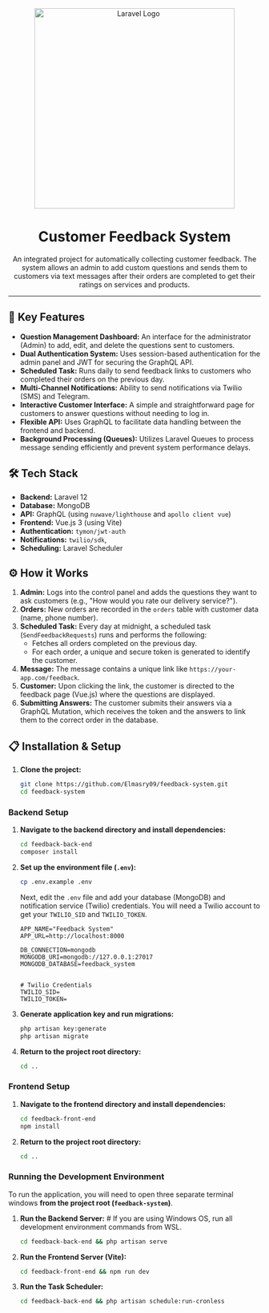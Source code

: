<div align="center">
  <a href="https://laravel.com" target="_blank">
    <img src="https://raw.githubusercontent.com/laravel/art/master/logo-lockup/5%20SVG/2%20CMYK/1%20Full%20Color/laravel-logolockup-cmyk-red.svg" width="400" alt="Laravel Logo">
  </a>
</div>

<h1 align="center">Customer Feedback System</h1>

<p align="center">
An integrated project for automatically collecting customer feedback. The system allows an admin to add custom questions and sends them to customers via text messages after their orders are completed to get their ratings on services and products.
</p>

---

## 🚀 Key Features

- **Question Management Dashboard:** An interface for the administrator (Admin) to add, edit, and delete the questions sent to customers.
- **Dual Authentication System:** Uses session-based authentication for the admin panel and JWT for securing the GraphQL API.
- **Scheduled Task:** Runs daily to send feedback links to customers who completed their orders on the previous day.
- **Multi-Channel Notifications:** Ability to send notifications via Twilio (SMS) and Telegram.
- **Interactive Customer Interface:** A simple and straightforward page for customers to answer questions without needing to log in.
- **Flexible API:** Uses GraphQL to facilitate data handling between the frontend and backend.
- **Background Processing (Queues):** Utilizes Laravel Queues to process message sending efficiently and prevent system performance delays.

## 🛠️ Tech Stack

- **Backend:** Laravel 12
- **Database:** MongoDB
- **API:** GraphQL (using `nuwave/lighthouse` and `apollo client vue`)
- **Frontend:** Vue.js 3 (using Vite)
- **Authentication:** `tymon/jwt-auth`
- **Notifications:** `twilio/sdk`,
- **Scheduling:** Laravel Scheduler

## ⚙️ How it Works

1.  **Admin:** Logs into the control panel and adds the questions they want to ask customers (e.g., "How would you rate our delivery service?").
2.  **Orders:** New orders are recorded in the `orders` table with customer data (name, phone number).
3.  **Scheduled Task:** Every day at midnight, a scheduled task (`SendFeedbackRequests`) runs and performs the following:
    - Fetches all orders completed on the previous day.
    - For each order, a unique and secure token is generated to identify the customer.
4.  **Message:** The message contains a unique link like `https://your-app.com/feedback`.
5.  **Customer:** Upon clicking the link, the customer is directed to the feedback page (Vue.js) where the questions are displayed.
6.  **Submitting Answers:** The customer submits their answers via a GraphQL Mutation, which receives the token and the answers to link them to the correct order in the database.

## 📋 Installation & Setup

1.  **Clone the project:**
    ```bash
    git clone https://github.com/Elmasry09/feedback-system.git
    cd feedback-system
    ```

### Backend Setup

1.  **Navigate to the backend directory and install dependencies:**

    ```bash
    cd feedback-back-end
    composer install
    ```

2.  **Set up the environment file (`.env`):**

    ```bash
    cp .env.example .env
    ```

    Next, edit the `.env` file and add your database (MongoDB) and notification service (Twilio) credentials. You will need a Twilio account to get your `TWILIO_SID` and `TWILIO_TOKEN`.

    ```dotenv
    APP_NAME="Feedback System"
    APP_URL=http://localhost:8000

    DB_CONNECTION=mongodb
    MONGODB_URI=mongodb://127.0.0.1:27017
    MONGODB_DATABASE=feedback_system


    # Twilio Credentials
    TWILIO_SID=
    TWILIO_TOKEN=
    ```

3.  **Generate application key and run migrations:**

    ```bash
    php artisan key:generate
    php artisan migrate
    ```

4.  **Return to the project root directory:**
    ```bash
    cd ..
    ```

### Frontend Setup

1.  **Navigate to the frontend directory and install dependencies:**

    ```bash
    cd feedback-front-end
    npm install
    ```

2.  **Return to the project root directory:**
    ```bash
    cd ..
    ```

### Running the Development Environment

To run the application, you will need to open three separate terminal windows **from the project root (`feedback-system`)**.

1.  **Run the Backend Server:** # If you are using Windows OS, run all development environment commands from WSL.

    ```bash
    cd feedback-back-end && php artisan serve
    ```

2.  **Run the Frontend Server (Vite):**

    ```bash
    cd feedback-front-end && npm run dev
    ```

3.  **Run the Task Scheduler:**
    ```bash
    cd feedback-back-end && php artisan schedule:run-cronless
    ```
